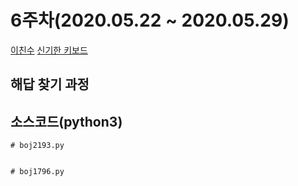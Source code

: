 # 6주차(2020.05.22 ~ 2020.05.29)
[이친수](https://www.acmicpc.net/problem/2193)
[신기한 키보드](https://www.acmicpc.net/problem/1796)

## 해답 찾기 과정

## 소스코드(python3)
```
# boj2193.py


```

```
# boj1796.py


```